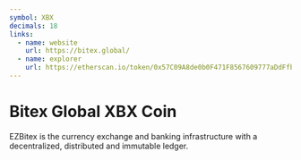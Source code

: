 ```yaml
---
symbol: XBX
decimals: 18
links:
  - name: website
    url: https://bitex.global/
  - name: explorer
    url: https://etherscan.io/token/0x57C09A8de0b0F471F8567609777aDdFfb5c46a08
---
```


# Bitex Global XBX Coin

EZBitex is the currency exchange and banking infrastructure with a decentralized, distributed and immutable ledger.
